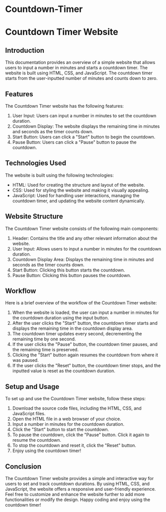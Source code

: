 # Countdown-Timer

# Countdown Timer Website

## Introduction
This documentation provides an overview of a simple website that allows users to input a number in minutes and starts a countdown timer. The website is built using HTML, CSS, and JavaScript. The countdown timer starts from the user-inputted number of minutes and counts down to zero.

## Features
The Countdown Timer website has the following features:

1. User Input: Users can input a number in minutes to set the countdown duration.
2. Countdown Display: The website displays the remaining time in minutes and seconds as the timer counts down.
3. Start Button: Users can click a "Start" button to begin the countdown.
4. Pause Button: Users can click a "Pause" button to pause the countdown.

## Technologies Used
The website is built using the following technologies:

- HTML: Used for creating the structure and layout of the website.
- CSS: Used for styling the website and making it visually appealing.
- JavaScript: Used for handling user interactions, managing the countdown timer, and updating the website content dynamically.

## Website Structure
The Countdown Timer website consists of the following main components:

1. Header: Contains the title and any other relevant information about the website.
2. User Input: Allows users to input a number in minutes for the countdown duration.
3. Countdown Display Area: Displays the remaining time in minutes and seconds as the timer counts down.
4. Start Button: Clicking this button starts the countdown.
5. Pause Button: Clicking this button pauses the countdown.

## Workflow
Here is a brief overview of the workflow of the Countdown Timer website:

1. When the website is loaded, the user can input a number in minutes for the countdown duration using the input button.
2. After the user clicks the "Start" button, the countdown timer starts and displays the remaining time in the countdown display area.
3. The countdown timer updates every second, decrementing the remaining time by one second.
4. If the user clicks the "Pause" button, the countdown timer pauses, and the remaining time is preserved.
5. Clicking the "Start" button again resumes the countdown from where it was paused.
6. If the user clicks the "Reset" button, the countdown timer stops, and the inputted value is reset as the countdown duration.

## Setup and Usage
To set up and use the Countdown Timer website, follow these steps:

1. Download the source code files, including the HTML, CSS, and JavaScript files.
2. Open the HTML file in a web browser of your choice.
3. Input a number in minutes for the countdown duration.
4. Click the "Start" button to start the countdown.
5. To pause the countdown, click the "Pause" button. Click it again to resume the countdown.
6. To stop the countdown and reset it, click the "Reset" button.
7. Enjoy using the countdown timer!

## Conclusion
The Countdown Timer website provides a simple and interactive way for users to set and track countdown durations. By using HTML, CSS, and JavaScript, the website offers a responsive and user-friendly experience. Feel free to customize and enhance the website further to add more functionalities or modify the design. Happy coding and enjoy using the countdown timer!
